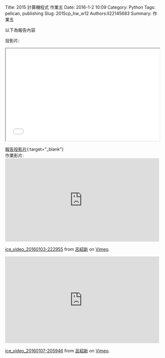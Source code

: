 Title: 2015 計算機程式 作業五
Date: 2016-1-2 10:09
Category: Python
Tags: pelican, publishing
Slug: 2015cp_hw_w12
Authors:ll22145683
Summary: 作業五

以下為報告內容

投影片:

<iframe src="simplest12.html" width="500" height="300"></iframe>

[報告投影片](presentation/simplest12.html){:target="_blank"}
<br>
作業影片:<iframe src="https://player.vimeo.com/video/150588743" width="500" height="270" frameborder="0" webkitallowfullscreen mozallowfullscreen allowfullscreen></iframe> <p><a href="https://vimeo.com/150588743">ice_video_20160103-222955</a> from <a href="https://vimeo.com/user45183410">呂紹新</a> on <a href="https://vimeo.com">Vimeo</a>.</p>

<iframe src="https://player.vimeo.com/video/151013131" width="500" height="281" frameborder="0" webkitallowfullscreen mozallowfullscreen allowfullscreen></iframe> <p><a href="https://vimeo.com/151013131">ice_video_20160107-205946</a> from <a href="https://vimeo.com/user45183410">呂紹新</a> on <a href="https://vimeo.com">Vimeo</a>.</p>







